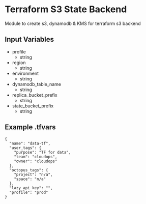 # Terraform S3 State Backend

Module to create s3, dynamodb & KMS for terraform s3 backend

## Input Variables

- profile
  - string
- region
  - string
- environment
  - string
- dynamodb_table_name
  - string
- replica_bucket_prefix
  - string
- state_bucket_prefix
  - string

## Example .tfvars

```text
{
  "name": "data-tf",
  "user_tags": {
    "purpose": "TF for data",
    "team": "cloudops",
    "owner": "cloudops"
  },
  "octopus_tags": {
    "project": "n/a",
    "space": "n/a"
  },
  "lazy_api_key": "",
  "profile": "prod"
}
```
